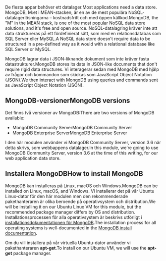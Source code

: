 <span data-ttu-id="814b4-101">De flesta appar behöver ett datalager.</span><span class="sxs-lookup"><span data-stu-id="814b4-101">Most applications need a data store.</span></span> <span data-ttu-id="814b4-102">MongoDB, M:et i MEAN-stacken, är en av de mest populära NoSQL-datalagerlösningarna – kostnadsfritt och med öppen källkod.</span><span class="sxs-lookup"><span data-stu-id="814b4-102">MongoDB, the "M" in the MEAN stack, is one of the most popular NoSQL data store solutions, and it's free and open source.</span></span> <span data-ttu-id="814b4-103">NoSQL-datalagring kräver inte att data struktureras på ett fördefinierat sätt, som med en relationsdatabas som SQL Server eller MySQL.</span><span class="sxs-lookup"><span data-stu-id="814b4-103">A NoSQL data store doesn't require data to be structured in a pre-defined way as it would with a relational database like SQL Server or MySQL.</span></span>

<span data-ttu-id="814b4-104">MongoDB lagrar data i JSON-liknande dokument som inte kräver fasta datastrukturer.</span><span class="sxs-lookup"><span data-stu-id="814b4-104">MongoDB stores its data in JSON-like documents that don't require rigid data structures.</span></span> <span data-ttu-id="814b4-105">Vi interagerar sedan med MongoDB med hjälp av frågor och kommandon som skickas som JavaScript Object Notation (JSON).</span><span class="sxs-lookup"><span data-stu-id="814b4-105">We then interact with MongoDB using queries and commands sent as JavaScript Object Notation (JSON).</span></span>

## <a name="mongodb-versions"></a><span data-ttu-id="814b4-106">MongoDB-versioner</span><span class="sxs-lookup"><span data-stu-id="814b4-106">MongoDB versions</span></span>

<span data-ttu-id="814b4-107">Det finns två versioner av MongoDB:</span><span class="sxs-lookup"><span data-stu-id="814b4-107">There are two versions of MongoDB available:</span></span>

- <span data-ttu-id="814b4-108">MongoDB Community Server</span><span class="sxs-lookup"><span data-stu-id="814b4-108">MongoDB Community Server</span></span>
- <span data-ttu-id="814b4-109">MongoDB Enterprise Server</span><span class="sxs-lookup"><span data-stu-id="814b4-109">MongoDB Enterprise Server</span></span>

<span data-ttu-id="814b4-110">I den här modulen använder vi MongoDB Community Server, version 3.6 när detta skrivs, som webbappens datalager.</span><span class="sxs-lookup"><span data-stu-id="814b4-110">In this module, we're going to use MongoDB Community Server, version 3.6 at the time of this writing, for our web application data store.</span></span>

## <a name="how-to-install-mongodb"></a><span data-ttu-id="814b4-111">Installera MongoDB</span><span class="sxs-lookup"><span data-stu-id="814b4-111">How to install MongoDB</span></span>

<span data-ttu-id="814b4-112">MongoDB kan installeras på Linux, macOS och Windows.</span><span class="sxs-lookup"><span data-stu-id="814b4-112">MongoDB can be installed on Linux, macOS, and Windows.</span></span> <span data-ttu-id="814b4-113">Vi installerar det på vår Ubuntu Linux-dator för den här modulen men den rekommenderade pakethanteraren är olika beroende på operativsystem och distribution.</span><span class="sxs-lookup"><span data-stu-id="814b4-113">We will be installing it on our Ubuntu Linux VM for this module, but the recommended package manager differs by OS and distribution.</span></span> <span data-ttu-id="814b4-114">Installationsprocessen för alla operativsystem är beskrivs utförligt i [installationsdokumentationen för MongoDB](https://docs.mongodb.com/manual/administration/install-community/).</span><span class="sxs-lookup"><span data-stu-id="814b4-114">The installation process for all operating systems is well-documented in the [MongoDB install documentation](https://docs.mongodb.com/manual/administration/install-community/).</span></span>

<span data-ttu-id="814b4-115">Om du vill installera på vår virtuella Ubuntu-dator använder vi pakethanteraren **apt-get**.</span><span class="sxs-lookup"><span data-stu-id="814b4-115">To install on our Ubuntu VM, we will use the **apt-get** package manager.</span></span>